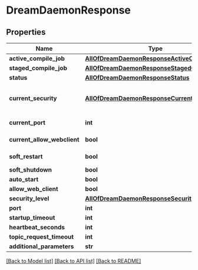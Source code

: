 # DreamDaemonResponse

## Properties
Name | Type | Description | Notes
------------ | ------------- | ------------- | -------------
**active_compile_job** | [**AllOfDreamDaemonResponseActiveCompileJob**](AllOfDreamDaemonResponseActiveCompileJob.md) | The live revision. | [optional] 
**staged_compile_job** | [**AllOfDreamDaemonResponseStagedCompileJob**](AllOfDreamDaemonResponseStagedCompileJob.md) | The next revision to go live. | [optional] 
**status** | [**AllOfDreamDaemonResponseStatus**](AllOfDreamDaemonResponseStatus.md) | The current Tgstation.Server.Api.Models.WatchdogStatus. | [optional] 
**current_security** | [**AllOfDreamDaemonResponseCurrentSecurity**](AllOfDreamDaemonResponseCurrentSecurity.md) | The current Tgstation.Server.Api.Models.DreamDaemonSecurity of Tgstation.Server.Api.Models.Response.DreamDaemonResponse. May be downgraded due to requirements of Tgstation.Server.Api.Models.Response.DreamDaemonResponse.ActiveCompileJob | [optional] 
**current_port** | **int** | The port the running Tgstation.Server.Api.Models.Response.DreamDaemonResponse instance is set to | [optional] 
**current_allow_webclient** | **bool** | The webclient status the running Tgstation.Server.Api.Models.Response.DreamDaemonResponse instance is set to | [optional] 
**soft_restart** | **bool** | If the server is undergoing a soft reset. This may be automatically set by changes to other fields | [optional] 
**soft_shutdown** | **bool** | If the server is undergoing a soft shutdown | [optional] 
**auto_start** | **bool** | If the watchdog starts when it&#x27;s Tgstation.Server.Api.Models.Instance starts | [optional] 
**allow_web_client** | **bool** | If the BYOND web client can be used to connect to the game server | [optional] 
**security_level** | [**AllOfDreamDaemonResponseSecurityLevel**](AllOfDreamDaemonResponseSecurityLevel.md) | The Tgstation.Server.Api.Models.DreamDaemonSecurity level of DreamDaemon. | [optional] 
**port** | **int** | The port DreamDaemon uses. This should be publically accessible. | [optional] 
**startup_timeout** | **int** | The DreamDaemon startup timeout in seconds | [optional] 
**heartbeat_seconds** | **int** | The number of seconds between each watchdog heartbeat. 0 disables. | [optional] 
**topic_request_timeout** | **int** | The timeout for sending and receiving BYOND topics in milliseconds. | [optional] 
**additional_parameters** | **str** | Parameters string for DreamDaemon. | [optional] 

[[Back to Model list]](../README.md#documentation-for-models) [[Back to API list]](../README.md#documentation-for-api-endpoints) [[Back to README]](../README.md)

